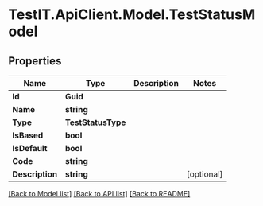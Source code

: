 # TestIT.ApiClient.Model.TestStatusModel

## Properties

Name | Type | Description | Notes
------------ | ------------- | ------------- | -------------
**Id** | **Guid** |  | 
**Name** | **string** |  | 
**Type** | **TestStatusType** |  | 
**IsBased** | **bool** |  | 
**IsDefault** | **bool** |  | 
**Code** | **string** |  | 
**Description** | **string** |  | [optional] 

[[Back to Model list]](../README.md#documentation-for-models) [[Back to API list]](../README.md#documentation-for-api-endpoints) [[Back to README]](../README.md)

